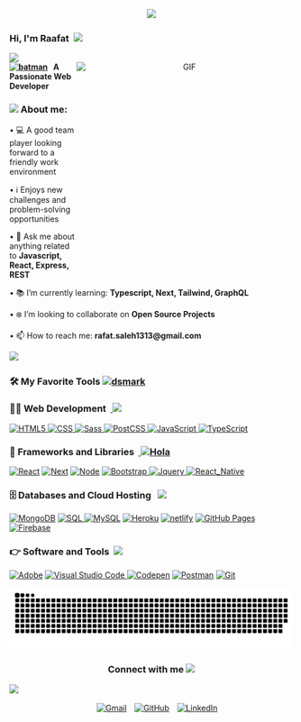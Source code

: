 <p align="center">
   <a href="#--hi-im-raafat---"> <img src="https://readme-typing-svg.herokuapp.com?font=Architects+Daughter&color=7AF79A&size=30&lines=MERN+Stack+Developer;Front+End+Developer;&center=true&width=330&height=39"></a>
</p>

<h3 align="left">  <b>
Hi, I'm Raafat&nbsp </b>
  <a href="#--hi-im-raafat---"> <img src="https://media.giphy.com/media/hvRJCLFzcasrR4ia7z/giphy.gif" width="32"></a>
</h3>
<p>  <a href="#--hi-im-raafat---"><img src="https://raw.githubusercontent.com/andreasbm/readme/master/assets/lines/aqua.png" width="50%" align="left"> </a></p>


<a align="center" href="#--hi-im-raafat---">
  <img align="right" top="200" height="355" width="385" alt="GIF" src="https://media.giphy.com/media/SWoSkN6DxTszqIKEqv/giphy.gif">
</a>


<h4 align="left"> <a href="#--hi-im-raafat---"><img src='https://c.tenor.com/--AQwe1rA8EAAAAi/batman-pixel-art.gif' alt="batman" width="30px"></a> &nbsp A Passionate Web Developer </h4>
<div align="left">
    <h3> <a href="#--hi-im-raafat---"><img src="https://media.giphy.com/media/ObNTw8Uzwy6KQ/giphy.gif" width="22px"></a> About me:</h3>
   <p>• 💻 A good team player looking forward to a friendly work environment</p>
  <p>• ℹ️ Enjoys new challenges and problem-solving opportunities</p>
    <p>• 💬 Ask me about anything related to <b>Javascript, React, Express, REST</b></p>
           <p>• 📚 I’m currently learning: <b>Typescript, Next, Tailwind, GraphQL</b></p>
<p> • ❄️ I’m looking to collaborate on <b>Open Source Projects</b></p>
        <p>• 📫 How to reach me: <b>rafat.saleh1313@gmail.com</b></p>
</div> <a href="#--hi-im-raafat---">
<img src="https://raw.githubusercontent.com/andreasbm/readme/master/assets/lines/aqua.png"></a>



<h3><b> 🛠️ <b>My Favorite Tools</b> </b><a href="#-%EF%B8%8F-my-favorite-tools--"> <img alt="dsmark" height="37px" width="40px" src="https://c.tenor.com/P7zWdgA3E2EAAAAi/spunchbob-the-g.gif"></a></h3>

<h3>👨‍💻 Web Development &nbsp<a href="#-%EF%B8%8F-my-favorite-tools--"> <img src = "https://media2.giphy.com/media/QssGEmpkyEOhBCb7e1/giphy.gif?cid=ecf05e47a0n3gi1bfqntqmob8g9aid1oyj2wr3ds3mg700bl&rid=giphy.gif" width = "22px"></a> </h3>
<p>
      <a href="#-%EF%B8%8F-my-favorite-tools--">    <img src="https://img.shields.io/badge/HTML%20-%23E34F26.svg?logo=html5&logoColor=white" alt="HTML5" title="HTML5" height="25" />   </a>
      <a href="#-%EF%B8%8F-my-favorite-tools--">     <img alt="CSS" src="https://img.shields.io/badge/CSS%20-%231572B6.svg?logo=css3&logoColor=white"  alt="CSS3" title="CSS3" height="25" > </a>
      <a href="#-%EF%B8%8F-my-favorite-tools--">   <img src="https://img.shields.io/badge/Sass%20-%23E34F26.svg?logo=Sass&logoColor=white" alt="Sass" title="Sass" height="25" /> </a>
        <a href="#-%EF%B8%8F-my-favorite-tools--">  <img src="https://img.shields.io/badge/PostCSS-282C34?logo=PostCSS&logoColor=white" alt="PostCSS" title="PostCSS" height="25" /> </a>
        <a href="#-%EF%B8%8F-my-favorite-tools--">  <img src="https://img.shields.io/badge/JavaScript%20-%23F7DF1E.svg?logo=javascript&logoColor=black" alt="JavaScript" title="JavaScript" height="25" /> </a>
        <a href="#-%EF%B8%8F-my-favorite-tools--">  <img src="https://img.shields.io/badge/TypeScript%20-%231572B6.svg?logo=TypeScript&logoColor=white" alt="TypeScript" title="TypeScript" height="25" /></a>
</p>

<h3>🧰 Frameworks and Libraries &nbsp<a href="#-%EF%B8%8F-my-favorite-tools--"> <img alt="Hola" height="30px" width="40px" src="https://emojipedia-us.s3.amazonaws.com/source/skype/289/ghost_1f47b.png" width="22px"></a></h3>
<p>
    <a href="#-%EF%B8%8F-my-favorite-tools--">  
      <img src="https://img.shields.io/badge/React-0078ff.svg?style=for-the-badge&logo=react&logoColor=61DAFB" alt="React" title="React" height="25" /></a>
     <a href="#-%EF%B8%8F-my-favorite-tools--">
  <img src="https://img.shields.io/badge/Next-0078d7.svg?logo=NextJS" alt="Next" title="Next" height="25" /></a>
    <a href="#-%EF%B8%8F-my-favorite-tools--">
   <img src="https://img.shields.io/badge/Node.js%20-%2343853D.svg?logo=node.js&logoColor=white" alt="Node" title="Node" height="25" /></a>
    <a href="#-%EF%B8%8F-my-favorite-tools--">
  <img src="https://img.shields.io/badge/Bootstrap-563D7C?style=for-the-badge&logo=bootstrap&logoColor=white" alt="Bootstrap" title="Bootstrap" height="25" />
  </a>
     <a href="#-%EF%B8%8F-my-favorite-tools--">
  <img src="https://img.shields.io/badge/Jquery%20-%23F7DF1E.svg?logo=Jquery" alt="Jquery" title="Jquery" height="25" />  </a>
    <a href="#-%EF%B8%8F-my-favorite-tools--">
        <img src="https://img.shields.io/badge/React_Native-0078a0.svg?style=for-the-badge&logo=react&logoColor=61DAFB" alt="React_Native" title="React_Native" height="25" /> </a>
</p>

<h3>🗄️ Databases and Cloud Hosting &nbsp <a href="#%EF%B8%8F-databases-and-cloud-hosting--"><img src="https://media.giphy.com/media/qjqUcgIyRjsl2/giphy.gif" width="70"/></a></h3>
<p>
   <a href="#-frameworks-and-libraries--"><img alt="MongoDB" src ="https://img.shields.io/badge/MongoDB%20-%23F7DF1E.svg?logo=MongoDB&logoColor=white" title="MongoDB" height="25" ></a>
     <a href="#-frameworks-and-libraries--">   <img src="https://img.shields.io/badge/SQL%20-%23025E8C.svg?logo=amazon-dynamodb&logoColor=white" alt="SQL" title="SQL" height="25" />
  </a>
      <a href="#-frameworks-and-libraries--"><img alt="MySQL" src="https://img.shields.io/badge/MySQL-00000F?style=for-the-badge&logo=mysql&logoColor=white" alt="MySQL" title="MySQL" height="25" ></a>
    <a href="#-frameworks-and-libraries--"><img alt="Heroku" src="https://img.shields.io/badge/Heroku%20-%23430098.svg?logo=heroku&logoColor=white" alt="Heroku" title="Heroku" height="25" ></a>
   <a href="#-frameworks-and-libraries--"><img alt="netlify" src ="https://img.shields.io/badge/netlify-563D7C?style=for-the-badge?logo=netlify&logoColor=white" title="Netlify" height="25" ></a>
  <a href="#-frameworks-and-libraries--"><img alt="GitHub Pages" src="https://img.shields.io/badge/GitHub%20Pages-%23327FC7.svg?logo=github&logoColor=white" alt="GitHub Pages" title="GitHub Pages" height="25" ></a>
    <a href="#-frameworks-and-libraries--"><img alt="Firebase" src ="https://img.shields.io/badge/Firebase-%23316192.svg?logo=firebase&logoColor=white" title="Firebase" height="25" ></a>
</p>
<h3>👉 Software and Tools &nbsp<a href="#-frameworks-and-libraries--"><img src="https://emojis.slackmojis.com/emojis/images/1531849430/4246/blob-sunglasses.gif?1531849430" width="28"/></h3>
<p>
      <a href="#%EF%B8%8F-databases-and-cloud-hosting--"><img alt="Adobe" src="https://img.shields.io/badge/Adobe%20-%23FF0000.svg?logo=adobe&logoColor=white" alt="Adobe" title="Adobe" height="25" ></a>
    <a href="#%EF%B8%8F-databases-and-cloud-hosting--">
       <img alt="Visual Studio Code" src="https://img.shields.io/badge/Visual%20Studio%20Code-0078d7.svg?logo=visual-studio-code&logoColor=white" alt="Visual Studio Code" title="Visual Studio Code" height="25">
  </a>
    <a href="#%EF%B8%8F-databases-and-cloud-hosting--"><img alt="Codepen" src="https://img.shields.io/badge/Codepen-000000.svg?logo=codepen&logoColor=white" alt="Codepen" title="Codepen" height="25" ></a>
    <a href="#%EF%B8%8F-databases-and-cloud-hosting--"><img alt="Postman" src="https://img.shields.io/badge/Postman-FF6C37?logo=postman&logoColor=white" alt="postman" title="postman" height="25" ></a>
    <a href="#%EF%B8%8F-databases-and-cloud-hosting--"><img alt="Git" src="https://img.shields.io/badge/Git%20-%23F05033.svg?logo=git&logoColor=white" alt="Git" title="Git" height="25" ></a>
</p>


<div align="center">
  <a href="#%EF%B8%8F-databases-and-cloud-hosting--">
  <img  src="https://github.com/1999AZZAR/1999AZZAR/blob/main/resources/img/grid-snake.svg"
       alt="snake" /></a>
</div>


<h3 align="center" ><b>Connect with me</b> <a href="#%EF%B8%8F-databases-and-cloud-hosting--"><img src='https://raw.githubusercontent.com/ShahriarShafin/ShahriarShafin/main/Assets/handshake.gif' width="60px"></a></h3>
<a href="#%EF%B8%8F-databases-and-cloud-hosting--"><img src="https://raw.githubusercontent.com/andreasbm/readme/master/assets/lines/aqua.png"></a>

<p align="center">
 <div align="center"  class="icons-social" style="margin-left: 10px;">
     <a style="margin-left: 10px;" target="_blank" href="mailto:rafat.saleh1313@gmail.com">
		<img src="https://img.icons8.com/bubbles/50/000000/gmail.png" alt="Gmail"/></a>
<!--    <a style="margin-left: 10px;" target="_blank" href="https://twitter.com/Rafat331">
			<img src="https://img.icons8.com/doodle/1x/twitter-squared--v2.png" ></a> -->
        <a style="margin-left: 10px;" target="_blank" href="https://github.com/Raafat-Saleh">
		<img src="https://img.icons8.com/bubbles/50/000000/github.png" alt="GitHub"/></a>
		   <a style="margin-left: 10px;"  target="_blank" href="https://www.linkedin.com/in/ra-f-at-5b31ba215/">
			 <img src="https://img.icons8.com/bubbles/50/000000/linkedin.png" alt="LinkedIn"/></a>
      </div>
</p>
